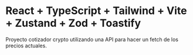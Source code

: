 # React + TypeScript + Tailwind + Vite + Zustand + Zod + Toastify

Proyecto cotizador crypto utilizando una API para hacer un fetch de los precios actuales.

